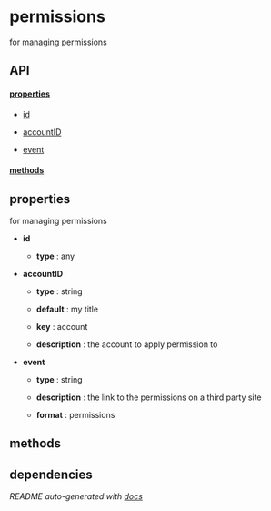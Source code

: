 # permissions

for managing permissions

## API

#### [properties](#permissions-properties)

  - [id](#permissions-properties-id)

  - [accountID](#permissions-properties-accountID)

  - [event](#permissions-properties-event)


#### [methods](#permissions-methods)


<a name="permissions-properties"></a>

## properties 
for managing permissions

- **id** 

  - **type** : any

- **accountID** 

  - **type** : string

  - **default** : my title

  - **key** : account

  - **description** : the account to apply permission to

- **event** 

  - **type** : string

  - **description** : the link to the permissions on a third party site

  - **format** : permissions


<a name="permissions-methods"></a> 

## methods 


## dependencies 

*README auto-generated with [docs](https://github.com/bigcompany/resources/tree/master/docs)*